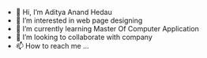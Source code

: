 - 👋 Hi, I’m Aditya Anand Hedau
- 👀 I’m interested in web page designing
- 🌱 I’m currently learning Master Of Computer Application
- 💞️ I’m looking to collaborate with company
- 📫 How to reach me ...

<!---
adityahedau001/adityahedau001 is a ✨ special ✨ repository because its `README.md` (this file) appears on your GitHub profile.
You can click the Preview link to take a look at your changes.
--->
